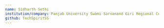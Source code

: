 ```yaml
---
name: Sidharth Sethi
institution/company: Panjab University Swami Sarvanand Giri Regional Center, Hoshiarpur
github: TechSpiritSS
---
```

